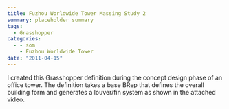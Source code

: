 ```yaml
---
title: Fuzhou Worldwide Tower Massing Study 2
summary: placeholder summary
tags:
  - Grasshopper
categories:
  - - som
    - Fuzhou Worldwide Tower
date: "2011-04-15"
---
```


I created this Grasshopper definition during the concept design phase of an office tower. The definition takes a base BRep that defines the overall building form and generates a louver/fin system as shown in the attached video.
